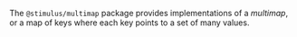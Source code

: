 The `@stimulus/multimap` package provides implementations of a _multimap_, or a map of keys where each key points to a set of many values.
